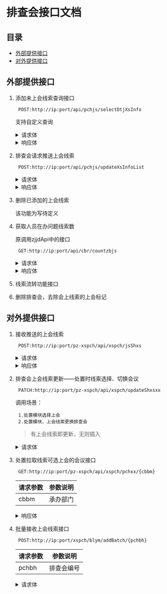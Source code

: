 # 排查会接口文档

## 目录

- [外部提供接口](#外部提供接口)
- [对外提供接口](#对外提供接口)

## 外部提供接口

1. 添加未上会线索查询接口

        POST:http://ip:port/api/pchjs/selectDtjXsInfo

    支持自定义查询


    <details><summary>请求体</summary>

    ```json
    {
        "cBjbr":"",
        "cZj":"",
        "cDw":"",
        "deptid":"",
        "xspchid":"",
        "qp":"",
        "cbr":""
    }
    ```
    </details>

    <details><summary>响应体</summary>

    ```json
    {
        "code": 1,
        "data": {
            "total": 16,
            "data": [
                {
                    "cCzly": "",
                    "cBh": "1468EDF04F813CE6683A4E6EFFB479EF",
                    "arrXsly": "",
                    "cFyzywt": "",
                    "cCbr": "1915582441",
                    "cAjbs": "bfc7014e211270bef               "
                },
                {
                    "cCzly": "aaaaaaa",
                    "cBh": "CB36B03B307045B2AD26E73F56A684C3",
                    "cBjbr": "aaaaaaaaa",
                    "cCzjy": "立案审查调查",
                    "arrXsly": "审查调查中发现",
                    "cFyzywt": "aaaaaaaaaaaaaaa",
                    "cAjbs": "31653c7cd033d50589ce01313441774d"
                }
            ],
            "offset": 0,
            "limit": 10,
            "customData": {}
        },
        "message": "成功"
    }
    ```
    </details>

2. 排查会请求推送上会线索

        POST:http://ip:port/api/pchjs/updateXsInfoList
    
    <details><summary>请求体</summary>

    ```json
    {
        "shxsList": [
            {
            "arrXsly": [
                "信访举报"
            ],
            "cAjbs": "8B59C792DC6249358D37F5C3AE2121C9",
            "cBh": "D887AA1924084CFD944BD50A0681C718",
            "cBjbr": "家务伶伶",
            "cCbr": "驻省委办公厅办案人员2",
            "cCzjy": "转办",
            "cCzly": "发发发",
            "cDw": "华北电力测试",
            "cFyzywt": "失职渎职",
            "cXspchBh": "a2978e7686aa0a47feadb6a0e9397155",
            "cZj": "正局级",
            "cZw": "某室主任",
            "fetchFields": {}
            },
            {
            "arrXsly": [
                "监督检查中发现"
            ],
            "cAjbs": "4028717811BE6FB7DD1BC376A28DDACB",
            "cBh": "DB5DB0F9B266DD7C1650CB8E093F3E4C",
            "cBjbr": "水电费",
            "cCbr": "驻省委办公厅组长",
            "cCzly": "",
            "cDw": "士大夫",
            "cFyzywt": "",
            "cXspchBh": "a2978e7686aa0a47feadb6a0e9397155",
            "cZj": "副局级",
            "cZw": "上dfa",
            "fetchFields": {}
            }
        ]
    }
    ```
    </details>

    <details><summary>响应体</summary>

    ```json
    {
        "success": "成功",
        "message": "200"
    }
    ```
    </details>

3. 删除已添加的上会线索

    该功能为写待定义

4. 获取人员在办问题线索数

    原调用zjjdApi中的接口

        GET:http://ip:port/api/cbr/countzbjs

    <details><summary>请求体</summary>

    ```json
    {
                    "689754742": "安徽省案件监督承办人01",
                    "689764073": "安徽省案件监督承办人02",
                    "689770012": "安徽省案件监督承办人03",
                    "1119307109": "安徽案管室主任",
                    "1205183595": "安徽案管线索管理员1",
                    "1205197887": "安徽案管线索管理员2",
                    "34000009004": "夏延生",
                    "34000009005": "杜忠法",
                    "34000009002": "王在胜",
                    "34000009003": "楼伟成"
        }
    }
    ```

    </details>

    <details><summary>响应体</summary>

    ```json
    {
        "success": "true",
        "message": "ok",
        "data":{
            "1223234234":"120",
            "1257676766":"100"
        }
    }
    ```
    </details>

5. 线索流转功能接口

6. 删除排查会，去除会上线索的上会标记

## 对外提供接口

1. 接收推送的上会线索

        POST:http://ip:port/pz-xspch/api/xspch/jsShxs

    <details><summary>请求体</summary>

    ```json
    [
        {
            "bjbrList": [
            {
                "cGzdw": "华北电力测试",
                "cSfdwhsjsg": "2",
                "cWtxszy": "失职渎职",
                "cXm": "假时木蓉",
                "cZj": "2",
                "cZw": "某室主任"
            }
            ],
            "cAjbs": "5B12B80AB8EF43C49D15427CB1D2F412",
            "cAjly": "1",
            "cBh": "E59620246CCB45A99942D9263279A98E",
            "cCbbm": "1915247541",
            "cCbr": "1915568109",
            "cPchid": "a2978e7686aa0a47feadb6a0e9397155",
            "cXsh": "100201906318",
            "dZhgxSj": 1574391271229,
            "lcWtxsbz": "ENCRYPT#spQxck7kjFjyDWAe/VGTQw=="
        },
        {
            "bjbrList": [
            {
                "cSfdwhsjsg": "1",
                "cWtxszy": "少时诵诗书所",
                "cXm": "嗯嗯翁无"
            },
            {
                "cGzdw": "少时诵诗书所",
                "cSfdwhsjsg": "2",
                "cWtxszy": "少时诵诗书所所所",
                "cXm": "33333333",
                "cZw": "是啥"
            }
            ],
            "cAjbs": "5538c72f9d10fa0ad518b2df39729c4f",
            "cAjly": "2",
            "cBh": "E91CEC6F38314C0E87081F5B532E529C",
            "cCbbm": "1915247541",
            "cCbr": "",
            "cCzjy": "7",
            "cCzly": "一样一样",
            "cJyBlfs": "",
            "cPchid": "a2978e7686aa0a47feadb6a0e9397155",
            "cXsh": "100201906327",
            "dZhgxSj": 1574391271229,
            "lcWtxsbz": "ENCRYPT#xBYkWqxrLbWntE7LkIHBZmJdbNMQsYRx,ENCRYPT#xBYkWqxrLbWntE7LkIHBZoXnrN9QoD/AYAAs0o5swzE="
        }
    ]
    ```
    </details>

    <details><summary>响应体</summary>

    ```json
    {
        "code": 1,
        "data": "succeed",
        "message": "成功"
    }
    ```
    </details>

2. 排查会上会线索更新——处置时线索选择、切换会议

        PATCH:http://ip:port/pz-xspch/api/xspch/updateShxsxx
    调用场景：

        1.处置模块选择上会
        2.处置模块，上会线索更换排查会

    >有上会线索即更新，无则插入

    <details><summary>请求体</summary>
    TPchShxs.java
    
    ```java

    ```
    </details>

3. 处置拉取线索可选上会的会议接口

        GET:http://ip:port/pz-xspch/api/xspch/pchxx/{cbbm}

    |请求参数|参数说明|
    |---|---|
    |cbbm|承办部门|

    <details><summary>响应体</summary>

    ```json
    [
        {
            "cBh": "9390691e8a8512bc8523e45e389637dc",
            "cHydd": "会议地点",
            "cHymc": "张华清合肥线索排查会",
            "cHyzt": "4",
            "dHysj": "2019-08-29T00:00:00",
            "fetchFields": {}
        },
        {
            "cBh": "63e3491333176d887654d5f5d3ab66a2",
            "cBz": "发",
            "cHydd": "会议地点1",
            "cHymc": "排查会验证1",
            "cHyzt": "4",
            "dHysj": "2019-08-15T00:00:00",
            "fetchFields": {}
        },
        {
            "cBh": "d2a8fc6e10b89b92f339f3eb3c268c4c",
            "cBz": "修改",
            "cHydd": "清凉山",
            "cHymc": "张华卿测试",
            "cHyzt": "4",
            "dHysj": "2019-08-10T00:00:00",
            "fetchFields": {}
        },
        {
            "cBh": "9C32F2465E8746A49A77835BC3203F85",
            "cBz": "123",
            "cHydd": "紫金山",
            "cHymc": "张华卿测试2",
            "cHyzt": "5",
            "dHysj": "2019-07-30T00:00:00",
            "fetchFields": {}
        }
    ]
    ```
    </details>
    

4. 批量接收上会线索接口

        POST:http://ip:port/xspch/blym/addBatch/{pchbh}

    |请求参数|参数说明|
    |---|---|
    |pchbh|排查会编号|

    <details><summary>请求体</summary>
    List<TPchShxs>
    ```json

    ```
    </details>